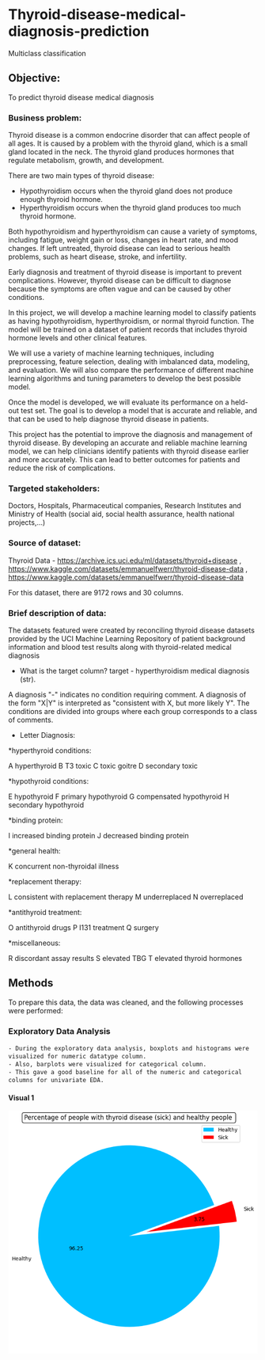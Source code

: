 # Thyroid-disease-medical-diagnosis-prediction
Multiclass classification

## Objective:
To predict thyroid disease medical diagnosis

### Business problem:
   Thyroid disease is a common endocrine disorder that can affect people of all ages. It is caused by a problem with the thyroid gland, which is a small gland located in the neck. The thyroid gland produces hormones that regulate metabolism, growth, and development.

There are two main types of thyroid disease:

- Hypothyroidism occurs when the thyroid gland does not produce enough thyroid hormone.
- Hyperthyroidism occurs when the thyroid gland produces too much thyroid hormone.

Both hypothyroidism and hyperthyroidism can cause a variety of symptoms, including fatigue, weight gain or loss, changes in heart rate, and mood changes. If left untreated, thyroid disease can lead to serious health problems, such as heart disease, stroke, and infertility.

Early diagnosis and treatment of thyroid disease is important to prevent complications. However, thyroid disease can be difficult to diagnose because the symptoms are often vague and can be caused by other conditions.

In this project, we will develop a machine learning model to classify patients as having hypothyroidism, hyperthyroidism, or normal thyroid function. The model will be trained on a dataset of patient records that includes thyroid hormone levels and other clinical features.

We will use a variety of machine learning techniques, including preprocessing, feature selection, dealing with imbalanced data, modeling, and evaluation. We will also compare the performance of different machine learning algorithms and tuning parameters to develop the best possible model.

Once the model is developed, we will evaluate its performance on a held-out test set. The goal is to develop a model that is accurate and reliable, and that can be used to help diagnose thyroid disease in patients.

This project has the potential to improve the diagnosis and management of thyroid disease. By developing an accurate and reliable machine learning model, we can help clinicians identify patients with thyroid disease earlier and more accurately. This can lead to better outcomes for patients and reduce the risk of complications.

### Targeted stakeholders:
  Doctors, Hospitals, Pharmaceutical companies, Research Institutes and Ministry of Health (social aid, social health assurance, health national projects,...)

### Source of dataset:
Thyroid Data - https://archive.ics.uci.edu/ml/datasets/thyroid+disease , https://www.kaggle.com/datasets/emmanuelfwerr/thyroid-disease-data , https://www.kaggle.com/datasets/emmanuelfwerr/thyroid-disease-data

For this dataset, there are 9172 rows and 30 columns.

### Brief description of data:
The datasets featured were created by reconciling thyroid disease datasets provided by the UCI Machine Learning Repository of patient background information and blood test results along with thyroid-related medical diagnosis

- What is the target column?
target - hyperthyroidism medical diagnosis (str).

A diagnosis "-" indicates no condition requiring comment.  A diagnosis of the
form "X|Y" is interpreted as "consistent with X, but more likely Y".  The
conditions are divided into groups where each group corresponds to a class of comments.

- Letter Diagnosis: 

*hyperthyroid conditions:

A   hyperthyroid
B   T3 toxic
C   toxic goitre
D   secondary toxic

*hypothyroid conditions:

E   hypothyroid
F   primary hypothyroid
G   compensated hypothyroid
H   secondary hypothyroid

*binding protein:

I   increased binding protein
J   decreased binding protein

*general health:

K   concurrent non-thyroidal illness

*replacement therapy:

L   consistent with replacement therapy
M   underreplaced
N   overreplaced

*antithyroid treatment:

O   antithyroid drugs
P   I131 treatment
Q   surgery

*miscellaneous:

R   discordant assay results
S   elevated TBG
T   elevated thyroid hormones

## Methods
To prepare this data, the data was cleaned, and the following processes were performed:
### Exploratory Data Analysis
    - During the exploratory data analysis, boxplots and histograms were visualized for numeric datatype column. 
    - Also, barplots were visualized for categorical column. 
    - This gave a good baseline for all of the numeric and categorical columns for univariate EDA.

#### Visual 1 
![sample Figure](Figure1.png) 
